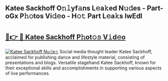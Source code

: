 ## Katee Sackhoff O𝚗𝚕yf𝚊ns L𝚎a𝚔ed N𝚞𝚍es - Part-oGx P𝚑𝚘tos Vi𝚍𝚎o - H𝚘𝚝 Part L𝚎a𝚔s lwEdI

# <h2><a href="http://kf0g5m.oniu.top/?m=Katee+Sackhoff">🔗👉 🔴 Katee Sackhoff P𝚑ot𝚘𝚜 V𝚒d𝚎o</a></h2>

[![Katee Sackhoff Nu𝚍e𝚜](https://i.imgur.com/0qMVB7G.gif)](http://kf0g5m.oniu.top/?m=Katee+Sackhoff)
Social media thought leader Katee Sackhoff, acclaimed for publishing dance and lifestyle material, consisting of presentations and blogs. Versatile stagehand Katee Sackhoff, known for their exceptional skills and accomplishments in supporting various aspects of live performances.  
